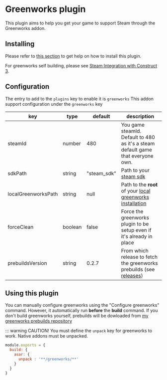 # Greenworks plugin

This plugin aims to help you get your game to support Steam through the Greenworks addon.

## Installing
Please refer to [this section](/plugins/using-plugins.html#installing-a-plugin) to get help on how to install this plugin.

For greenworks self building, please see [Steam Integration with Construct 3](/advanced/c3-steam.html).

## Configuration
The entry to add to the `plugins` key to enable it is `greenworks` 
This addon support configuration under the `greenworks` key

| key | type | default | description |
| --- | ---- | ------- | ----------- |
| steamId | number | 480 | You game steamId. Default to 480 as it's a steam default game that everyone own. |
| sdkPath | string | "steam_sdk" | Path to your [steam sdk](https://partner.steamgames.com/downloads/list) | 
| localGreenworksPath | string | null | Path to the **root** of your [local greenworks installation](https://github.com/greenheartgames/greenworks) |
| forceClean | boolean | false | Force the greenworks plugin to be setup even if it's already in place |
| prebuildsVersion | string | 0.2.7 | From which release to fetch the greenworks prebuilds (see [releases](https://github.com/ElectronForConstruct/greenworks-prebuilds/releases))

## Using this plugin
You can manually configure greenworks using the "Configure greenworks" command. However, it automatically run **before** the **build** command.
If you don't build greenworks yourself, prebuilds will be dowloaded from [my greenworks prebuilds repository](https://github.com/ElectronForConstruct/greenworks-prebuilds/releases) 

::: warning CAUTION!
You must define the `unpack` key for greenworks to work. Native addons must be unpacked. 

```js
module.exports = {
  build: {
    asar: {
      unpack : '**/greenworks/**'
    }
  }
}
```

